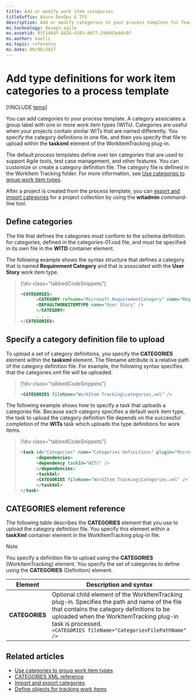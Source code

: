 ```yaml
---
title: Add or modify work item categories 
titleSuffix: Azure DevOps & TFS
description: Add or modify categories to your process template for Team Foundation Server 
ms.technology: devops-agile
ms.assetid: 93f146df-8424-4183-89f7-298943eb8c0f
ms.author: kaelli
ms.topic: reference
ms.date: 09/08/2017
---
```


# Add type definitions for work item categories to a process template

[!INCLUDE [temp](../../includes/customization-phase-0-and-1-plus-version-header.md)]

You can add categories to your process template. A category associates a group label with one or more work item types (WITs). Categories are useful when your projects contain similar WITs that are named differently. You specify the category definitions in one file, and then you specify that file to upload within the **taskxml** element of the WorkItemTracking plug-in.

The default process templates define over ten categories that are used to support Agile tools, test case management, and other features. You can customize or create a category definition file. The category file is defined in the WorkItem Tracking folder. For more information, see [Use categories to group work item types](../xml/use-categories-to-group-work-item-types.md).

After a project is created from the process template, you can [export and import categories](../witadmin/witadmin-import-export-categories.md) for a project collection by using the **witadmin** command-line tool.

<a name="create"></a>

## Define categories

The file that defines the categories must conform to the schema definition for categories, defined in the categories-01.xsd file, and must be specified in its own file in the **WITD** container element.

The following example shows the syntax structure that defines a category that is named **Requirement Category** and that is associated with the **User Story** work item type.

> [!div class="tabbedCodeSnippets"]
>
> ```XML
> <CATEGORIES>  
>       <CATEGORY refname="Microsoft.RequirementCategory" name="Requirement Category">  
>       <DEFAULTWORKITEMTYPE name="User Story" />  
>       </CATEGORY>  
>       . . .
> </CATEGORIES>  
> ```

<a name="upload"></a>

## Specify a category definition file to upload

To upload a set of category definitions, you specify the **CATEGORIES** element within the **taskxml** element. The filename attribute is a relative path of the category definition file. For example, the following syntax specifies that the categories.xml file will be uploaded.

> [!div class="tabbedCodeSnippets"]
>
> ```XML
> <CATEGORIES fileName="WorkItem Tracking\categories.xml" />  
> ```

The following example shows how to specify a task that uploads a categories file. Because each category specifies a default work item type, the task to upload the category definition file depends on the successful completion of the **WITs** task which uploads the type definitions for work items.

> [!div class="tabbedCodeSnippets"]
>
> ```XML
> <task id="Categories" name="Categories definitions" plugin="Microsoft.ProjectCreationWizard.WorkItemTracking" completionMessage="Work item type categories created">  
>       <dependencies>  
>       <dependency taskId="WITs" />  
>       </dependencies>  
>       <taskXml>  
>       <CATEGORIES fileName="WorkItem Tracking\Categories.xml" />  
>       </taskXml>  
> </task>  
> ```

<a name="elements"></a>

## CATEGORIES element reference

The following table describes the **CATEGORIES** element that you use to upload the category definition file. You specify this element within a **taskXml** container element in the WorkItemTracking plug-in file.

> [!NOTE]
> You specify a definition file to upload using the **CATEGORIES** (WorkItemTracking) element. You specify the set of categories to define using the **CATEGORIES** (Definition) element.

| Element        | Description and syntax                                                                                                                                                                                                                                              |
| -------------- | ------------------------------------------------------------------------------------------------------------------------------------------------------------------------------------------------------------------------------------------------------------------- |
| **CATEGORIES** | Optional child element of the WorkItemTracking plug-in. Specifies the path and name of the file that contains the category definitions to be uploaded when the WorkItemTracking plug-in task is processed. <br />`<CATEGORIES fileName="CategoriesFilePathName" />` |

## Related articles

* [Use categories to group work item types](../xml/use-categories-to-group-work-item-types.md)
* [CATEGORIES XML reference](../xml/categories-xml-element-reference.md)
* [Import and export categories](../witadmin/witadmin-import-export-categories.md)
* [Define objects for tracking work items](define-objects-track-work-items-plug-in.md)
